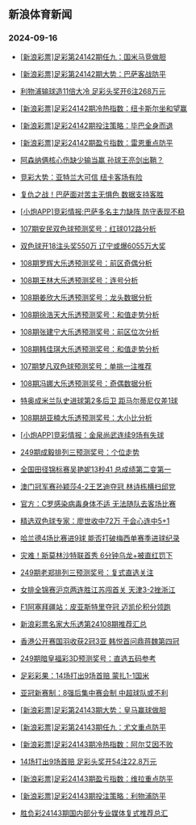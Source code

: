 ## 新浪体育新闻 
### 2024-09-16

+ [[新浪彩票]足彩第24142期任九：国米马竞做胆](https://sports.sina.com.cn/l/2024-09-15/doc-incpevzs4141986.shtml)

+ [[新浪彩票]足彩第24142期大势：巴萨客战防平](https://sports.sina.com.cn/l/2024-09-15/doc-incpevzw4690936.shtml)

+ [利物浦输球造11倍大冷 足彩头奖开6注268万元](https://sports.sina.com.cn/l/2024-09-15/doc-incpevzs4139911.shtml)

+ [[新浪彩票]足彩24142期冷热指数：纽卡斯尔坐和望赢](https://sports.sina.com.cn/l/2024-09-15/doc-incpevzu0919881.shtml)

+ [[新浪彩票]足彩24142期投注策略：毕巴全身而退](https://sports.sina.com.cn/l/2024-09-15/doc-incpevzu0921055.shtml)

+ [[新浪彩票]足彩24142期盈亏指数：雷恩重点防平](https://sports.sina.com.cn/l/2024-09-15/doc-incpevzw4693207.shtml)

+ [阿森纳俩核心伤缺少输当赢 孙球王亮剑出鞘？](https://sports.sina.com.cn/l/2024-09-15/doc-incpertw1043867.shtml)

+ [竞彩大势：亚特兰大可信 纽卡客场有险](https://sports.sina.com.cn/l/2024-09-15/doc-incpevzw4695281.shtml)

+ [复仇之战！巴萨面对苦主无惧色 数据支持客胜](https://sports.sina.com.cn/l/2024-09-15/doc-incpertu4266036.shtml)

+ [[小炮APP]竞彩情报:巴萨多名主力缺阵 防守表现不稳](https://sports.sina.com.cn/l/2024-09-15/doc-incpatau1803873.shtml)

+ [107期安民双色球预测奖号：红球012路分析](https://sports.sina.com.cn/l/2024-09-15/doc-incpatas4993774.shtml)

+ [双色球开18注头奖550万 辽宁或爆6055万大奖](https://sports.sina.com.cn/l/2024-09-15/doc-incphcve0372517.shtml)

+ [108期罗辉大乐透预测奖号：前区奇偶分析](https://sports.sina.com.cn/l/2024-09-15/doc-incpfhrq0759398.shtml)

+ [108期王林大乐透预测奖号：连号分析](https://sports.sina.com.cn/l/2024-09-15/doc-incpfhrq0759499.shtml)

+ [108期姜欣大乐透预测奖号：龙头数据分析](https://sports.sina.com.cn/l/2024-09-15/doc-incpfhrq0759544.shtml)

+ [108期徐浩天大乐透预测奖号：和值走势分析](https://sports.sina.com.cn/l/2024-09-15/doc-incpfhrn3982903.shtml)

+ [108期张建宁大乐透预测奖号：前区位次分析](https://sports.sina.com.cn/l/2024-09-15/doc-incpfhrq7845588.shtml)

+ [108期韩佳琪大乐透预测奖号：和值走势分析](https://sports.sina.com.cn/l/2024-09-15/doc-incpfhrn3982568.shtml)

+ [107期梦凡双色球预测奖号：单挑一注推荐](https://sports.sina.com.cn/l/2024-09-15/doc-incpatau8511608.shtml)

+ [108期冯娜大乐透预测奖号：奇偶数据分析](https://sports.sina.com.cn/l/2024-09-15/doc-incpfhrq0760195.shtml)

+ [特奥成米兰队史进球第2多后卫 距马尔蒂尼仅差1球](https://sports.sina.com.cn/g/seriea/2024-09-15/doc-incpfxpe3713176.shtml)

+ [108期胡亚楠大乐透预测奖号：大小比分析](https://sports.sina.com.cn/l/2024-09-15/doc-incpfhrn3982154.shtml)

+ [[小炮APP]竞彩情报：金泉尚武连续9场有失球](https://sports.sina.com.cn/l/2024-09-15/doc-incpatau1798254.shtml)

+ [249期成毅排列三预测奖号：个位走势](https://sports.sina.com.cn/l/2024-09-15/doc-incpfhrn3985792.shtml)

+ [全国田径锦标赛吴艳妮13秒41 总成绩第二变第一](https://sports.sina.com.cn/others/athletics/2024-09-15/doc-incphcvh4278554.shtml)

+ [澳门冠军赛孙颖莎4-2王艺迪夺冠 林诗栋横扫邱党](https://sports.sina.com.cn/others/pingpang/2024-09-15/doc-incpfxph0490854.shtml)

+ [官方：C罗感染病毒身体不适 无法随队去客场比赛](https://sports.sina.com.cn/global/others/2024-09-15/doc-incpfxph0483900.shtml)

+ [精选双色球专家：廖世收中72万 于会心连中5+1](https://sports.sina.com.cn/l/2024-09-15/doc-incpfais0838633.shtml)

+ [哈兰德4场比赛进9球 能否打破梅西单赛季进球纪录](https://sports.sina.com.cn/g/pl/2024-09-15/doc-incpfxph0487255.shtml)

+ [灾难！斯莫林沙特联首秀 6分钟乌龙+被直红罚下](https://sports.sina.com.cn/g/2024-09-15/doc-incphcve7566545.shtml)

+ [249期老郑排列三预测奖号：复式直选关注](https://sports.sina.com.cn/l/2024-09-15/doc-incpfhrq7850343.shtml)

+ [女排全锦赛沪京两连胜江苏闯首关 天津3-2挫浙江](https://sports.sina.com.cn/others/volleyball/2024-09-15/doc-incphcva3595595.shtml)

+ [F1阿塞拜疆站：皮亚斯特里夺冠 迈凯伦积分领跑](https://sports.sina.com.cn/motorracing/f1/newsall/2024-09-15/doc-incpfxph7650605.shtml)

+ [新浪彩票名家大乐透第24108期推荐汇总](https://sports.sina.com.cn/l/2024-09-15/doc-incpfnxk3866328.shtml)

+ [香港公开赛国羽收获2冠3亚 韩悦首问鼎蒋魏第四冠](https://sports.sina.com.cn/others/badmin/2024-09-15/doc-incpftfk0578684.shtml)

+ [249期暗皇福彩3D预测奖号：直选五码参考](https://sports.sina.com.cn/l/2024-09-15/doc-incpfhrs4598466.shtml)

+ [足彩彩果：14场打出9场首赔 蒙扎1-1国米](https://sports.sina.com.cn/l/2024-09-16/doc-incphyyu7280991.shtml)

+ [亚冠新赛制：8强后集中赛会制 中超球队或不利](https://sports.sina.com.cn/l/2024-09-16/doc-incnyumq5727905.shtml)

+ [[新浪彩票]足彩第24143期大势：皇马赢球做胆](https://sports.sina.com.cn/l/2024-09-16/doc-incphyyz0314139.shtml)

+ [[新浪彩票]足彩第24143期任九：尤文重点防平](https://sports.sina.com.cn/l/2024-09-16/doc-incphyza7090918.shtml)

+ [[新浪彩票]足彩24143期冷热指数：阿尔艾因不败](https://sports.sina.com.cn/l/2024-09-16/doc-incphyyw4015142.shtml)

+ [14场打出9场首赔 足彩头奖开54注22.8万元](https://sports.sina.com.cn/l/2024-09-16/doc-incphyyu7280991.shtml)

+ [[新浪彩票]足彩24143期盈亏指数：维拉重点防平](https://sports.sina.com.cn/l/2024-09-16/doc-incphyyz0312479.shtml)

+ [[新浪彩票]足彩24143期投注策略：利物浦防平](https://sports.sina.com.cn/l/2024-09-16/doc-incphyza7090138.shtml)

+ [胜负彩24143期国内部分专业媒体复式推荐总汇](https://sports.sina.com.cn/l/2024-09-16/doc-incpimqv0108012.shtml)

